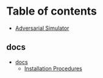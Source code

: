 # Table of contents

* [Adversarial Simulator](README.md)

## docs <a id="readme"></a>

* [docs](readme/readme/README.md)
  * [Installation Procedures](readme/readme/installation-procedures.md)

